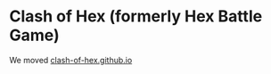# Clash of Hex (formerly Hex Battle Game)

We moved [clash-of-hex.github.io](https://clash-of-hex.github.io)
